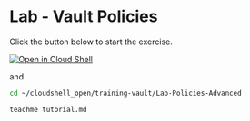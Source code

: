 # Lab - Vault Policies

Click the button below to start the exercise.

[![Open in Cloud Shell](https://gstatic.com/cloudssh/images/open-btn.svg)](https://shell.cloud.google.com/cloudshell/open?cloudshell_tutorial=tutorial.md&show=ide%2Cterminal&ephemeral=false&cloudshell_workspace=training-vault)

and

```bash
cd ~/cloudshell_open/training-vault/Lab-Policies-Advanced

teachme tutorial.md
```